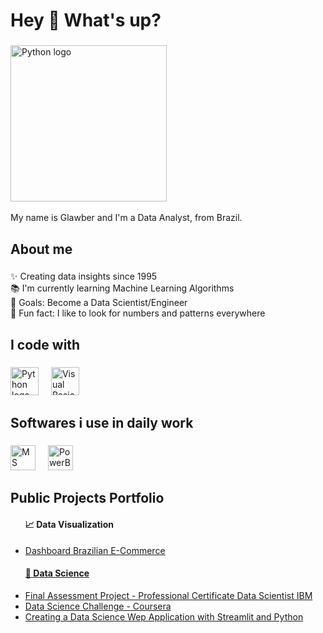 <h1 align="left">Hey 👋 What's up?</h1>

###

<img src="https://i.pinimg.com/originals/c8/7a/61/c87a61d044f12c68d682fc06efd8e175.gif" height="250" alt="Python logo"  /> <img width="100" /> <br>

<p align="left">My name is Glawber and I'm a Data Analyst, from Brazil.</p>

###

<h2 align="left">About me</h2>

###

<p align="left">✨ Creating data insights since 1995<br>📚 I'm currently learning Machine Learning Algorithms<br>🎯 Goals: Become a Data Scientist/Engineer<br>🎲 Fun fact: I like to look for numbers and patterns everywhere</p>

###

<h2 align="left">I code with</h2>

###

<div align="left">
  <img src="https://cdn.jsdelivr.net/gh/devicons/devicon/icons/python/python-original.svg" height="45" alt="Python logo"  />
  <img width="12" />
  <img src="https://seeklogo.com/images/M/microsoft-visual-basic-for-applications-logo-C492418678-seeklogo.com.png" height="45" alt="Visual Basic Application logo"  />
  <img width="12" />
</div>

###

<h2 align="left">Softwares i use in daily work</h2>

###

<div align="left">
  <img src="https://logodownload.org/wp-content/uploads/2020/04/excel-logo-0.png" height="40" alt="MS Excel logo"  />
  <img width="12" />
  <img src="https://pnghq.com/wp-content/uploads/power-bi-logo-and-sign-png-high-resolution.png" height="40" alt="PowerBI logo"  />
  <img width="12" />
</div>

###

<h2 align="left">Public Projects Portfolio</h2>

<div>
<ul> <h4 align="left">📈 Data Visualization</h4>
  <li><a href="https://app.powerbi.com/view?r=eyJrIjoiYTc1OThiNGEtMjA0NS00YzA2LTk4NzItNzRiOTlhZWZmY2Y0IiwidCI6Ijc0YzYxOGY5LWIxYjctNDI5Ni05ZWZmLTY0MTA2YzE1MzBjNCJ9&pageName=df0672797147880051cb">Dashboard Brazilian E-Commerce</li>
</ul>
</div>

<div>
<ul> <h4 align="left">🧬 Data Science</h4>
  <li><a href="https://github.com/glawberc/FinalAssessmentDataScience">Final Assessment Project - Professional Certificate Data Scientist IBM</li>
  <li><a href="https://hub.labs.coursera.org/connect/sharedkxhjsekx?forceRefresh=false&path=%2Fnotebooks%2FChurnPrediction.ipynb&isLabVersioning=file-prep">Data Science Challenge - Coursera</li>
  <li><a href="https://github.com/glawberc/projectdata">Creating a Data Science Wep Application with Streamlit and Python</li>
</ul>
</div>

